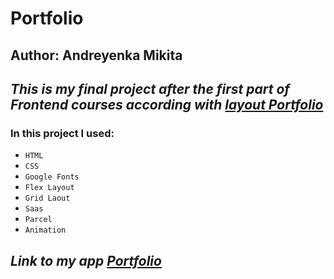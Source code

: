 # Portfolio 

## Author: Andreyenka Mikita

## ***This is my final project after the first part of Frontend courses according with [layout Portfolio](https://www.figma.com/community/file/1193221349869622129)***

### In this project I used:

* `HTML`
* `CSS`
* `Google Fonts`
* `Flex Layout`
* `Grid Laout`
* `Saas`
* `Parcel`
* `Animation`

## ***Link to my app [Portfolio](https://nikitaandreenko-portfolio.netlify.app/)***